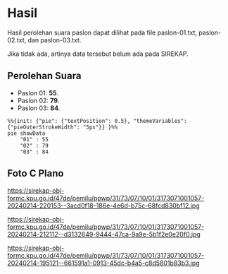 # Hasil

Hasil perolehan suara paslon dapat dilihat pada file paslon-01.txt, paslon-02.txt, dan paslon-03.txt.

Jika tidak ada, artinya data tersebut belum ada pada SIREKAP.

## Perolehan Suara

 * Paslon 01: **55**.
 * Paslon 02: **79**.
 * Paslon 03: **84**.

```mermaid
%%{init: {"pie": {"textPosition": 0.5}, "themeVariables": {"pieOuterStrokeWidth": "5px"}} }%%
pie showData
    "01" : 55
    "02" : 79
    "03" : 84
```
## Foto C Plano

https://sirekap-obj-formc.kpu.go.id/47de/pemilu/ppwp/31/73/07/10/01/3173071001057-20240214-220153--3acd0f18-186e-4e6d-b75c-68fcd830bf12.jpg

https://sirekap-obj-formc.kpu.go.id/47de/pemilu/ppwp/31/73/07/10/01/3173071001057-20240214-212112--d3132649-9444-47ca-9a9e-5b1f2e0e20f0.jpg

https://sirekap-obj-formc.kpu.go.id/47de/pemilu/ppwp/31/73/07/10/01/3173071001057-20240214-195121--661591a1-0913-45dc-b4a5-c8d5801b83b3.jpg
